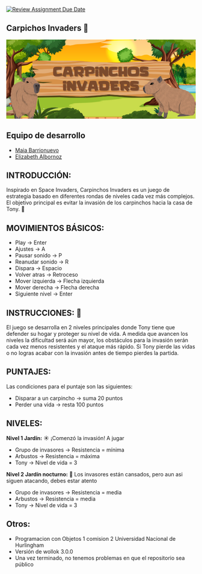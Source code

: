 [![Review Assignment Due Date](https://classroom.github.com/assets/deadline-readme-button-24ddc0f5d75046c5622901739e7c5dd533143b0c8e959d652212380cedb1ea36.svg)](https://classroom.github.com/a/qO1I4X2W)

## **Carpichos Invaders** :beaver:

![logo](/assets/logo.png)

## Equipo de desarrollo

- [Maia Barrionuevo](https://github.com/maia-ab)
- [Elizabeth Albornoz](https://github.com/elielizabeth)

## INTRODUCCIÓN:

Inspirado en Space Invaders, Carpinchos Invaders es un juego de estrategia basado en diferentes rondas de niveles cada vez más complejos. El objetivo principal es evitar la invasión de los carpinchos hacia la casa de Tony. :boy:

## MOVIMIENTOS BÁSICOS:

- Play → Enter
- Ajustes → A
- Pausar sonido → P
- Reanudar sonido → R
- Dispara → Espacio
- Volver atras → Retroceso
- Mover izquierda → Flecha izquierda
- Mover derecha → Flecha derecha
- Siguiente nivel → Enter

## INSTRUCCIONES: :scroll:

El juego se desarrolla en 2 niveles principales donde Tony tiene que defender su hogar y proteger su nivel de vida.
A medida que avancen los niveles la dificultad será aún mayor, los obstáculos para la invasión serán cada vez menos resistentes y el ataque más rápido.
Si Tony pierde las vidas o no logras acabar con la invasión antes de tiempo pierdes la partida.

## PUNTAJES:

Las condiciones para el puntaje son las siguientes:

- Disparar a un carpincho → suma 20 puntos
- Perder una vida → resta 100 puntos

## NIVELES:

**Nivel 1 Jardín:** :sunny:
¡Comenzó la invasión! A jugar

- Grupo de invasores → Resistencia = mínima
- Arbustos → Resistencia = máxima
- Tony → Nivel de vida = 3

**Nivel 2 Jardín nocturno:** :crescent_moon:
Los invasores están cansados, pero aun asi siguen atacando, debes estar atento

- Grupo de invasores → Resistencia = media
- Arbustos → Resistencia = media
- Tony → Nivel de vida = 3

## Otros:

- Programacion con Objetos 1 comision 2 Universidad Nacional de Hurlingham
- Versión de wollok 3.0.0
- Una vez terminado, no tenemos problemas en que el repositorio sea público
